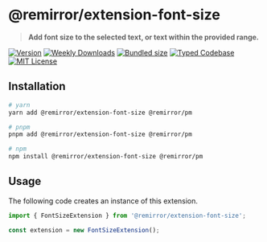 # @remirror/extension-font-size

> **Add font size to the selected text, or text within the provided range.**

[![Version][version]][npm] [![Weekly Downloads][downloads-badge]][npm] [![Bundled size][size-badge]][size] [![Typed Codebase][typescript]](#) [![MIT License][license]](#)

[version]: https://flat.badgen.net/npm/v/@remirror/extension-font-size/next
[npm]: https://npmjs.com/package/@remirror/extension-font-size/v/next
[license]: https://flat.badgen.net/badge/license/MIT/purple
[size]: https://bundlephobia.com/result?p=@remirror/extension-font-size
[size-badge]: https://flat.badgen.net/bundlephobia/minzip/@remirror/extension-font-size
[typescript]: https://flat.badgen.net/badge/icon/TypeScript?icon=typescript&label
[downloads-badge]: https://badgen.net/npm/dw/@remirror/extension-font-size/red?icon=npm

## Installation

```bash
# yarn
yarn add @remirror/extension-font-size @remirror/pm

# pnpm
pnpm add @remirror/extension-font-size @remirror/pm

# npm
npm install @remirror/extension-font-size @remirror/pm
```

## Usage

The following code creates an instance of this extension.

```ts
import { FontSizeExtension } from '@remirror/extension-font-size';

const extension = new FontSizeExtension();
```
